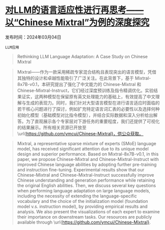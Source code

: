 # [对LLM的语言适应性进行再思考——以“Chinese Mixtral”为例的深度探究](https://arxiv.org/abs/2403.01851)

发布时间：2024年03月04日

`LLM应用`

> Rethinking LLM Language Adaptation: A Case Study on Chinese Mixtral

> Mixtral——作为一款采用稀疏专家混合结构且表现突出的语言模型，凭借其独特的设计和卓越性能吸引了广泛关注。在此背景下，基于 Mixtral-8x7B-v0.1，本研究提出了强化了中文能力的 Chinese-Mixtral 和 Chinese-Mixtral-Instruct，它们经过深度预训练及指令精调优化。实验结果证实，这两种模型在保留原有英文处理能力的基础上，有效提高了中文理解与生成的表现力。同时，我们针对大型语言模型在进行语言适应时面临的若干核心问题进行了探讨，例如扩充特定语言词汇表的必要性以及选择何种初始化模型（基础模型对比指令模型），并结合实际数据和深入分析给出解答。为了直观展示各个专家层对下游任务的重要程度，我们还提供了可视化的结果展示。所有相关资源已开放至 \url{https://github.com/ymcui/Chinese-Mixtral}，供公众获取。

> Mixtral, a representative sparse mixture of experts (SMoE) language model, has received significant attention due to its unique model design and superior performance. Based on Mixtral-8x7B-v0.1, in this paper, we propose Chinese-Mixtral and Chinese-Mixtral-Instruct with improved Chinese language abilities by adopting further pre-training and instruction fine-tuning. Experimental results show that our Chinese-Mixtral and Chinese-Mixtral-Instruct successfully improve Chinese understanding and generation performance while retaining the original English abilities. Then, we discuss several key questions when performing language adaptation on large language models, including the necessity of extending the language-specific vocabulary and the choice of the initialization model (foundation model v.s. instruction model), by providing empirical results and analysis. We also present the visualizations of each expert to examine their importance on downstream tasks. Our resources are publicly available through \url{https://github.com/ymcui/Chinese-Mixtral}.